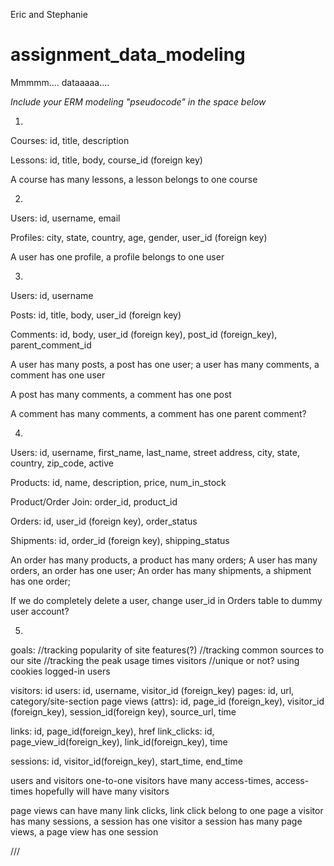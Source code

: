 Eric and Stephanie

# assignment_data_modeling
Mmmmm.... dataaaaa....

*Include your ERM modeling "pseudocode" in the space below*

1.

Courses: id, title, description

Lessons: id, title, body, course_id (foreign key)

A course has many lessons, a lesson belongs to one course



2.

Users: id, username, email

Profiles: city, state, country, age, gender, user_id (foreign key)

A user has one profile, a profile belongs to one user




3.

Users: id, username

Posts: id, title, body, user_id (foreign key)

Comments: id, body, user_id (foreign key), post_id (foreign_key), parent_comment_id


A user has many posts, a post has one user; a user has many comments, a comment has one user

A post has many comments, a comment has one post

A comment has many comments, a comment has one parent comment?



4.

Users: id, username, first_name, last_name, street address, city, state, country, zip_code, active

Products: id, name, description, price, num_in_stock

Product/Order Join: order_id, product_id

Orders: id, user_id (foreign key), order_status

Shipments: id, order_id (foreign key), shipping_status

An order has many products, a product has many orders;
A user has many orders, an order has one user;
An order has many shipments, a shipment has one order;

If we do completely delete a user, change user_id in Orders table to dummy user account?


5.
goals:
  //tracking popularity of site features(?)
  //tracking common sources to our site
  //tracking the peak usage times
visitors
  //unique or not? using cookies
logged-in users   

<!-- unique users: logged-in / not  -->
visitors: id
users: id, username, visitor_id (foreign_key)
pages: id, url, category/site-section
page views (attrs): id, page_id (foreign_key), visitor_id (foreign_key), session_id(foreign key), source_url, time  

links: id, page_id(foreign_key), href
link_clicks: id, page_view_id(foreign_key), link_id(foreign_key), time

sessions: id, visitor_id(foreign_key), start_time, end_time

users and visitors one-to-one
visitors have many access-times, access-times hopefully will have many visitors

page views can have many link clicks, link click belong to one page
a visitor has many sessions, a session has one visitor
a session has many page views, a page view has one session






///
